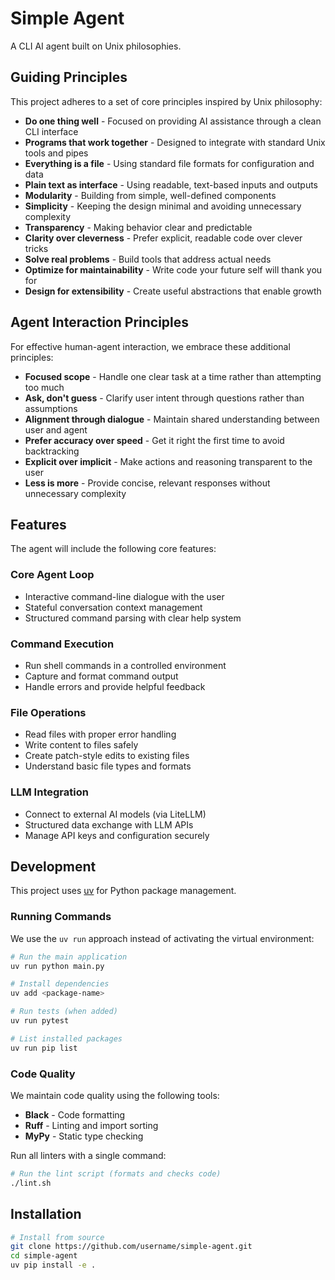# Simple Agent

A CLI AI agent built on Unix philosophies.

## Guiding Principles

This project adheres to a set of core principles inspired by Unix philosophy:

- **Do one thing well** - Focused on providing AI assistance through a clean CLI interface
- **Programs that work together** - Designed to integrate with standard Unix tools and pipes
- **Everything is a file** - Using standard file formats for configuration and data
- **Plain text as interface** - Using readable, text-based inputs and outputs
- **Modularity** - Building from simple, well-defined components
- **Simplicity** - Keeping the design minimal and avoiding unnecessary complexity
- **Transparency** - Making behavior clear and predictable
- **Clarity over cleverness** - Prefer explicit, readable code over clever tricks
- **Solve real problems** - Build tools that address actual needs
- **Optimize for maintainability** - Write code your future self will thank you for
- **Design for extensibility** - Create useful abstractions that enable growth

## Agent Interaction Principles

For effective human-agent interaction, we embrace these additional principles:

- **Focused scope** - Handle one clear task at a time rather than attempting too much
- **Ask, don't guess** - Clarify user intent through questions rather than assumptions
- **Alignment through dialogue** - Maintain shared understanding between user and agent
- **Prefer accuracy over speed** - Get it right the first time to avoid backtracking
- **Explicit over implicit** - Make actions and reasoning transparent to the user
- **Less is more** - Provide concise, relevant responses without unnecessary complexity

## Features

The agent will include the following core features:

### Core Agent Loop
- Interactive command-line dialogue with the user
- Stateful conversation context management
- Structured command parsing with clear help system

### Command Execution
- Run shell commands in a controlled environment
- Capture and format command output
- Handle errors and provide helpful feedback

### File Operations
- Read files with proper error handling
- Write content to files safely
- Create patch-style edits to existing files
- Understand basic file types and formats

### LLM Integration
- Connect to external AI models (via LiteLLM)
- Structured data exchange with LLM APIs
- Manage API keys and configuration securely

## Development

This project uses [uv](https://github.com/astral-sh/uv) for Python package management.

### Running Commands

We use the `uv run` approach instead of activating the virtual environment:

```bash
# Run the main application
uv run python main.py

# Install dependencies
uv add <package-name>

# Run tests (when added)
uv run pytest

# List installed packages
uv run pip list
```

### Code Quality

We maintain code quality using the following tools:

- **Black** - Code formatting
- **Ruff** - Linting and import sorting
- **MyPy** - Static type checking

Run all linters with a single command:

```bash
# Run the lint script (formats and checks code)
./lint.sh
```

## Installation

```bash
# Install from source
git clone https://github.com/username/simple-agent.git
cd simple-agent
uv pip install -e .
```